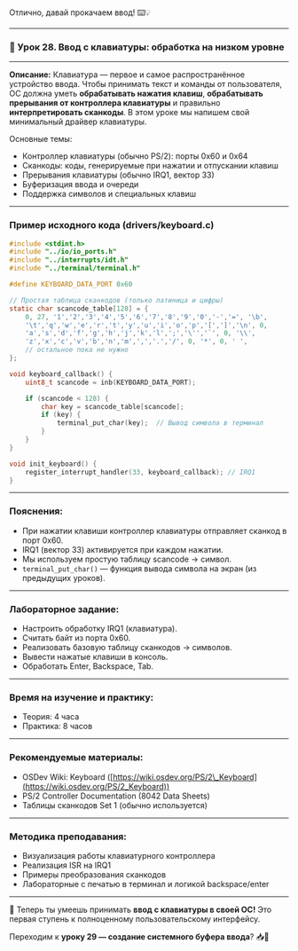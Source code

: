 Отлично, давай прокачаем ввод! ⌨️💡

---

### 🔹 Урок 28. Ввод с клавиатуры: обработка на низком уровне

---

**Описание:**
Клавиатура — первое и самое распространённое устройство ввода. Чтобы принимать текст и команды от пользователя, ОС должна уметь **обрабатывать нажатия клавиш**, **обрабатывать прерывания от контроллера клавиатуры** и правильно **интерпретировать сканкоды**. В этом уроке мы напишем свой минимальный драйвер клавиатуры.

Основные темы:

* Контроллер клавиатуры (обычно PS/2): порты 0x60 и 0x64
* Сканкоды: коды, генерируемые при нажатии и отпускании клавиш
* Прерывания клавиатуры (обычно IRQ1, вектор 33)
* Буферизация ввода и очереди
* Поддержка символов и специальных клавиш

---

### Пример исходного кода (drivers/keyboard.c)

```c
#include <stdint.h>
#include "../io/io_ports.h"
#include "../interrupts/idt.h"
#include "../terminal/terminal.h"

#define KEYBOARD_DATA_PORT 0x60

// Простая таблица сканкодов (только латиница и цифры)
static char scancode_table[128] = {
    0, 27, '1','2','3','4','5','6','7','8','9','0','-','=', '\b',
    '\t','q','w','e','r','t','y','u','i','o','p','[',']','\n', 0,
    'a','s','d','f','g','h','j','k','l',';','\'','`', 0, '\\',
    'z','x','c','v','b','n','m',',','.','/', 0, '*', 0, ' ',
    // остальное пока не нужно
};

void keyboard_callback() {
    uint8_t scancode = inb(KEYBOARD_DATA_PORT);

    if (scancode < 128) {
        char key = scancode_table[scancode];
        if (key) {
            terminal_put_char(key);  // Вывод символа в терминал
        }
    }
}

void init_keyboard() {
    register_interrupt_handler(33, keyboard_callback); // IRQ1
}
```

---

### Пояснения:

* При нажатии клавиши контроллер клавиатуры отправляет сканкод в порт 0x60.
* IRQ1 (вектор 33) активируется при каждом нажатии.
* Мы используем простую таблицу scancode → символ.
* `terminal_put_char()` — функция вывода символа на экран (из предыдущих уроков).

---

### Лабораторное задание:

* Настроить обработку IRQ1 (клавиатура).
* Считать байт из порта 0x60.
* Реализовать базовую таблицу сканкодов → символов.
* Вывести нажатые клавиши в консоль.
* Обработать Enter, Backspace, Tab.

---

### Время на изучение и практику:

* Теория: 4 часа
* Практика: 8 часов

---

### Рекомендуемые материалы:

* OSDev Wiki: Keyboard ([https://wiki.osdev.org/PS/2\_Keyboard](https://wiki.osdev.org/PS/2_Keyboard))
* PS/2 Controller Documentation (8042 Data Sheets)
* Таблицы сканкодов Set 1 (обычно используется)

---

### Методика преподавания:

* Визуализация работы клавиатурного контроллера
* Реализация ISR на IRQ1
* Примеры преобразования сканкодов
* Лабораторные с печатью в терминал и логикой backspace/enter

---

🎹 Теперь ты умеешь принимать **ввод с клавиатуры в своей ОС!** Это первая ступень к полноценному пользовательскому интерфейсу.

Переходим к **уроку 29 — создание системного буфера ввода**? 📥💬
